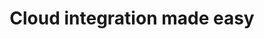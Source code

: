 ---
title: 'Cloud integration made easy'
description: Ballerina excels in linking cloud-based applications and services and seamlessly embraces containers. With its built-in support for Serverless providers like AWS Lambda and Azure Functions, Ballerina enables effortless integration across multiple cloud platforms. Deploying Ballerina applications on major cloud platforms takes mere minutes, making it a powerful tool for efficient cloud-native development and integration.
image: 'images/usecases/integration/ballerina_cloud.png'
---